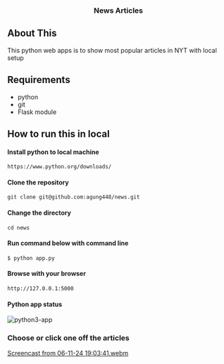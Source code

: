  <h3 align="center">News Articles</h3>

## About This 
This python web apps is to show most popular articles in NYT with local setup
## Requirements
   - python
   - git
   - Flask module 
## How to run this in  local
#### Install python to local machine
```
https://www.python.org/downloads/
```
#### Clone the repository
``` 
git clone git@github.com:agung448/news.git
```
#### Change the directory
``` 
cd news
```
#### Run command below with command line
``` 
$ python app.py
```
#### Browse with your browser
```  
http://127.0.0.1:5000
```
#### Python app status
![python3-app](https://github.com/user-attachments/assets/aeacd446-eaba-4da2-b0ab-0671dd1e0642)

### Choose or click one off the articles

[Screencast from 06-11-24 19:03:41.webm](https://github.com/user-attachments/assets/2eef1e4e-c6d4-454c-a475-bd160697441b) 